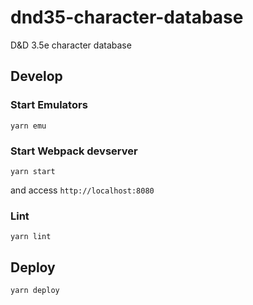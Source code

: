 # dnd35-character-database
D&amp;D 3.5e character database

## Develop
### Start Emulators
```
yarn emu
```

### Start Webpack devserver
```
yarn start
```

and access `http://localhost:8080`

### Lint
```
yarn lint
```

## Deploy
```
yarn deploy
```
